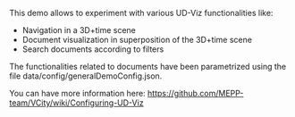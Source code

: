 This demo allows to experiment with various UD-Viz functionalities like:
  - Navigation in a 3D+time scene
  - Document visualization in superposition of the 3D+time scene
  - Search documents according to filters

The functionalities related to documents have been parametrized using the file
data/config/generalDemoConfig.json.

You can have more information here:
https://github.com/MEPP-team/VCity/wiki/Configuring-UD-Viz
